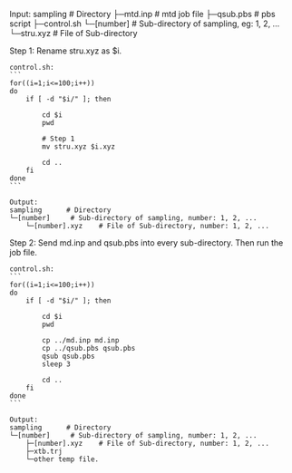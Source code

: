 Input:
sampling      # Directory
├─mtd.inp       # mtd job file
├─qsub.pbs     # pbs script
├─control.sh
└─[number]     # Sub-directory of sampling, eg: 1, 2, ...
    └─stru.xyz    # File of Sub-directory


Step 1:
    Rename stru.xyz as $i.

    control.sh:
    ```
    for((i=1;i<=100;i++))
    do
        if [ -d "$i/" ]; then
            
            cd $i
            pwd	
            
            # Step 1
            mv stru.xyz $i.xyz
            
            cd ..
        fi
    done
    ```

    Output:
    sampling      # Directory
    └─[number]     # Sub-directory of sampling, number: 1, 2, ...
        └─[number].xyz    # File of Sub-directory, number: 1, 2, ...


Step 2:
    Send md.inp and qsub.pbs into every sub-directory. Then run the job file.

    control.sh:
    ```
    for((i=1;i<=100;i++))
    do
        if [ -d "$i/" ]; then
            
            cd $i
            pwd	
            
            cp ../md.inp md.inp
            cp ../qsub.pbs qsub.pbs
            qsub qsub.pbs
            sleep 3
            
            cd ..
        fi
    done
    ```

    Output:
    sampling      # Directory
    └─[number]     # Sub-directory of sampling, number: 1, 2, ...
        ├─[number].xyz    # File of Sub-directory, number: 1, 2, ...
        ├─xtb.trj
        └─other temp file.    